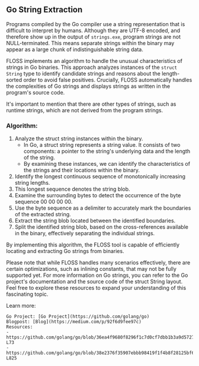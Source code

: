 ## Go String Extraction
Programs compiled by the Go compiler use a string representation that is difficult to interpret by humans. Although they are UTF-8 encoded, and therefore show up in the output of `strings.exe`, program strings are not NULL-terminated. This means separate strings within the binary may appear as a large chunk of indistinguishable string data.

FLOSS implements an algorithm to handle the unusual characteristics of strings in Go binaries. This approach analyzes instances of the `struct String` type to identify candidate strings and reasons about the length-sorted order to avoid false positives. Crucially, FLOSS automatically handles the complexities of Go strings and displays strings as written in the program's source code.

It's important to mention that there are other types of strings, such as runtime strings, which are not derived from the program strings. 

### Algorithm:

1. Analyze the struct string instances within the binary.
    - In Go, a struct string represents a string value. It consists of two components: a pointer to the string's underlying data and the length of the string.
    - By examining these instances, we can identify the characteristics of the strings and their locations within the binary.
2. Identify the longest continuous sequence of monotonically increasing string lengths.
3. This longest sequence denotes the string blob.
4. Examine the surrounding bytes to detect the occurrence of the byte sequence 00 00 00 00.
5. Use the byte sequence as a delimiter to accurately mark the boundaries of the extracted string.
6. Extract the string blob located between the identified boundaries.
7. Split the identified string blob, based on the cross-references available in the binary, effectively separating the individual strings.

By implementing this algorithm, the FLOSS tool is capable of efficiently locating and extracting Go strings from binaries.

Please note that while FLOSS handles many scenarios effectively, there are certain optimizations, such as inlining constants, that may not be fully supported yet. 
For more information on Go strings, you can refer to the Go project's documentation and the source code of the struct String layout. Feel free to explore these resources to expand your understanding of this fascinating topic.

Learn more:

    Go Project: [Go Project](https://github.com/golang/go)
    Blogpost: [Blog](https://medium.com/p/92f6d9fee97c)
    Resources: 
    - https://github.com/golang/go/blob/36ea4f9680f8296f1c7d0cf7dbb1b3a9d572754a/src/builtin/builtin.go#L70-L73
    - https://github.com/golang/go/blob/38e2376f35907ebbb98419f1f4b8f28125bf6aaf/src/go/types/builtins.go#L824-L825